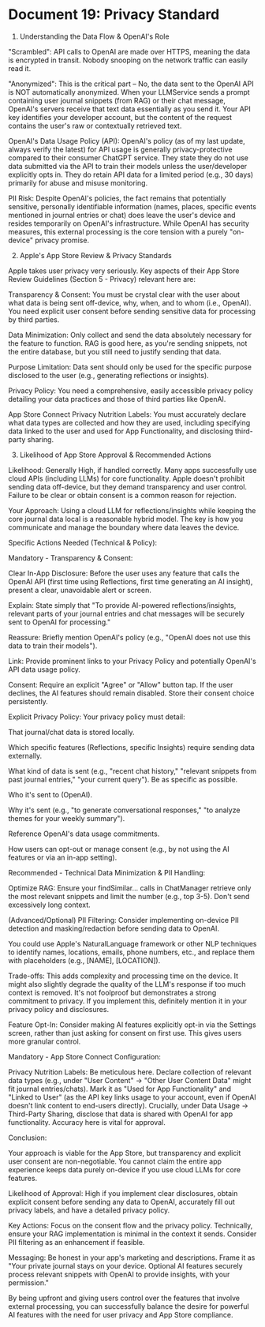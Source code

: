 # Document 19: Privacy Standard

1. Understanding the Data Flow & OpenAI's Role

"Scrambled": API calls to OpenAI are made over HTTPS, meaning the data is encrypted in transit. Nobody snooping on the network traffic can easily read it.

"Anonymized": This is the critical part – No, the data sent to the OpenAI API is NOT automatically anonymized. When your LLMService sends a prompt containing user journal snippets (from RAG) or their chat message, OpenAI's servers receive that text data essentially as you send it. Your API key identifies your developer account, but the content of the request contains the user's raw or contextually retrieved text.

OpenAI's Data Usage Policy (API): OpenAI's policy (as of my last update, always verify the latest) for API usage is generally privacy-protective compared to their consumer ChatGPT service. They state they do not use data submitted via the API to train their models unless the user/developer explicitly opts in. They do retain API data for a limited period (e.g., 30 days) primarily for abuse and misuse monitoring.

PII Risk: Despite OpenAI's policies, the fact remains that potentially sensitive, personally identifiable information (names, places, specific events mentioned in journal entries or chat) does leave the user's device and resides temporarily on OpenAI's infrastructure. While OpenAI has security measures, this external processing is the core tension with a purely "on-device" privacy promise.

2. Apple's App Store Review & Privacy Standards

Apple takes user privacy very seriously. Key aspects of their App Store Review Guidelines (Section 5 - Privacy) relevant here are:

Transparency & Consent: You must be crystal clear with the user about what data is being sent off-device, why, when, and to whom (i.e., OpenAI). You need explicit user consent before sending sensitive data for processing by third parties.

Data Minimization: Only collect and send the data absolutely necessary for the feature to function. RAG is good here, as you're sending snippets, not the entire database, but you still need to justify sending that data.

Purpose Limitation: Data sent should only be used for the specific purpose disclosed to the user (e.g., generating reflections or insights).

Privacy Policy: You need a comprehensive, easily accessible privacy policy detailing your data practices and those of third parties like OpenAI.

App Store Connect Privacy Nutrition Labels: You must accurately declare what data types are collected and how they are used, including specifying data linked to the user and used for App Functionality, and disclosing third-party sharing.

3. Likelihood of App Store Approval & Recommended Actions

Likelihood: Generally High, if handled correctly. Many apps successfully use cloud APIs (including LLMs) for core functionality. Apple doesn't prohibit sending data off-device, but they demand transparency and user control. Failure to be clear or obtain consent is a common reason for rejection.

Your Approach: Using a cloud LLM for reflections/insights while keeping the core journal data local is a reasonable hybrid model. The key is how you communicate and manage the boundary where data leaves the device.

Specific Actions Needed (Technical & Policy):

Mandatory - Transparency & Consent:

Clear In-App Disclosure: Before the user uses any feature that calls the OpenAI API (first time using Reflections, first time generating an AI insight), present a clear, unavoidable alert or screen.

Explain: State simply that "To provide AI-powered reflections/insights, relevant parts of your journal entries and chat messages will be securely sent to OpenAI for processing."

Reassure: Briefly mention OpenAI's policy (e.g., "OpenAI does not use this data to train their models").

Link: Provide prominent links to your Privacy Policy and potentially OpenAI's API data usage policy.

Consent: Require an explicit "Agree" or "Allow" button tap. If the user declines, the AI features should remain disabled. Store their consent choice persistently.

Explicit Privacy Policy: Your privacy policy must detail:

That journal/chat data is stored locally.

Which specific features (Reflections, specific Insights) require sending data externally.

What kind of data is sent (e.g., "recent chat history," "relevant snippets from past journal entries," "your current query"). Be as specific as possible.

Who it's sent to (OpenAI).

Why it's sent (e.g., "to generate conversational responses," "to analyze themes for your weekly summary").

Reference OpenAI's data usage commitments.

How users can opt-out or manage consent (e.g., by not using the AI features or via an in-app setting).

Recommended - Technical Data Minimization & PII Handling:

Optimize RAG: Ensure your findSimilar... calls in ChatManager retrieve only the most relevant snippets and limit the number (e.g., top 3-5). Don't send excessively long context.

(Advanced/Optional) PII Filtering: Consider implementing on-device PII detection and masking/redaction before sending data to OpenAI.

You could use Apple's NaturalLanguage framework or other NLP techniques to identify names, locations, emails, phone numbers, etc., and replace them with placeholders (e.g., [NAME], [LOCATION]).

Trade-offs: This adds complexity and processing time on the device. It might also slightly degrade the quality of the LLM's response if too much context is removed. It's not foolproof but demonstrates a strong commitment to privacy. If you implement this, definitely mention it in your privacy policy and disclosures.

Feature Opt-In: Consider making AI features explicitly opt-in via the Settings screen, rather than just asking for consent on first use. This gives users more granular control.

Mandatory - App Store Connect Configuration:

Privacy Nutrition Labels: Be meticulous here. Declare collection of relevant data types (e.g., under "User Content" -> "Other User Content Data" might fit journal entries/chats). Mark it as "Used for App Functionality" and "Linked to User" (as the API key links usage to your account, even if OpenAI doesn't link content to end-users directly). Crucially, under Data Usage -> Third-Party Sharing, disclose that data is shared with OpenAI for app functionality. Accuracy here is vital for approval.

Conclusion:

Your approach is viable for the App Store, but transparency and explicit user consent are non-negotiable. You cannot claim the entire app experience keeps data purely on-device if you use cloud LLMs for core features.

Likelihood of Approval: High if you implement clear disclosures, obtain explicit consent before sending any data to OpenAI, accurately fill out privacy labels, and have a detailed privacy policy.

Key Actions: Focus on the consent flow and the privacy policy. Technically, ensure your RAG implementation is minimal in the context it sends. Consider PII filtering as an enhancement if feasible.

Messaging: Be honest in your app's marketing and descriptions. Frame it as "Your private journal stays on your device. Optional AI features securely process relevant snippets with OpenAI to provide insights, with your permission."

By being upfront and giving users control over the features that involve external processing, you can successfully balance the desire for powerful AI features with the need for user privacy and App Store compliance.